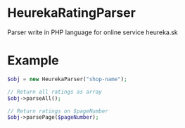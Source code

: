 HeurekaRatingParser
===================

Parser write in PHP language for online service heureka.sk


Example
=======
``` php
$obj = new HeurekaParser("shop-name");

// Return all ratings as array
$obj->parseAll();

// Return ratings on $pageNumber
$obj->parsePage($pageNumber);
```
